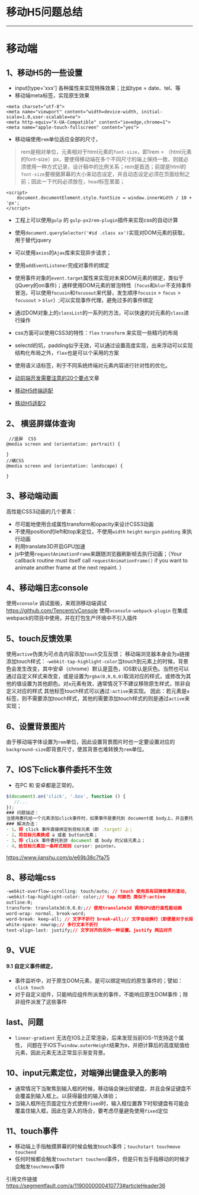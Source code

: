# 移动H5问题总结

---

# 移动端

## 1、移动H5的一些设置
*   input[type='xxx'] 各种属性来实现特殊效果；比如type = date、tel、等
*   移动端meta标签，实现原生效果
```
<meta charset="utf-8">
<meta name="viewport" content="width=device-width, initial-scale=1.0,user-scalable=no">
<meta http-equiv="X-UA-Compatible" content="ie=edge,chrome=1">
<meta name="apple-touch-fullscreen" content="yes">
```
*   移动端使用`rem`单位适应全部的尺寸，
>   rem是相对单位，元素相对于html元素的`font-size`，即1rem = （html元素的font-size）px，要使得移动端在多个不同尺寸的端上保持一致，则就必须使用一种方式记录，设计稿中的比例关系；rem是首选；前提是html的`font-size`要根据屏幕的大小来动态设定，并且动态设定必须在页面绘制之前；因此一下代码必须放在，`head`标签里面；
```
<script>
	document.documentElement.style.fontSize = window.innerWidth / 10 + 'px';
</script>
```
*   工程上可以使用`gulp` 的 `gulp-px2rem-plugin`插件来实现css的自动计算
*   使用`document.querySelector('#id .class xx')`实现对DOM元素的获取，用于替代jquery
*   可以使用`axios`的`Ajax`库来实现异步请求；
*   使用`addEventListener`完成对事件的绑定
*   使用事件对象的`event.target`属性来实现对未来DOM元素的绑定，类似于(jQuery的on事件)；通样使用DOM元素的冒泡特性（`focus`和`blur`不支持事件冒泡，可以使用`focusin`和`focusout`来代替，发生顺序`focusin` > `focus` > `focusout` > `blur`）;可以实现事件代理，避免过多的事件绑定
*   通过DOM对象上的`classList`的一系列的方法，可以快速的对元素的`class`进行操作
*   css方面可以使用CSS3的特性：`flex` `transform` 来实现一些精巧的布局
*   selectd的坑，padding似乎无效，可以通过设置高度实现，出来浮动可以实现结构化布局之外，`flex`也是可以个采用的方案

* 使用语义话标签，利于不同系统终端对元素内容进行针对性的优化。

*   [动前端开发需要注意的20个要点][1]文章
*   [移动H5终端适配][2]
*   [移动H5适配2][3]


## 2、 横竖屏媒体查询
```
 //竖屏  CSS
@media screen and (orientation: portrait) {
  
}
//横CSS
@media screen and (orientation: landscape) {

}

```

## 3、移动端动画
高性能CSS3动画的几个要素：
* 尽可能地使用合成属性transform和opacity来设计CSS3动画
* 不使用position的left和top来定位，不使用`width` `height` `margin` `padding` 来执行动画
* 利用translate3D开启GPU加速
* js中使用`requestAnimationFrame`来跟随浏览器刷新帧去执行动画；（Your callback routine must itself call `requestAnimationFrame()` if you want to animate another frame at the next repaint. ）


## 4、移动端日志console
使用`vconsole`  调试面板，来观测移动端调试   https://github.com/Tencent/vConsole
使用`vconsole-webpack-plugin` 在集成webpack的项目中使用，并在打包生产环境中不引入插件

## 5、touch反馈效果

使用`active`伪类为可点击内容添加`touch`交互反馈；
移动端浏览器本身会为`a`链接添加touch样式：`-webkit-tap-highlight-color`当touch到元素上的时候，背景色会发生改变，其中安卓（chrome）默认是蓝色，IOS默认是灰色。当然也可以通过自定义样式来改变，或是设置为`rgba(0,0,0,0)`取消对应的样式，或修改为其他的值设置为其他颜色。对`a`元素有效，通常情况下不建议移除原生样式，除非自定义对应的样式
其他标签touch样式可以通过`:active`来实现。
因此：若元素是`a`标签，则不需要添加touch样式，其他的需要添加touch样式的则是通过`active`来实现；

## 6、设置背景图片
由于移动端字体设置为`rem`单位，因此设置背景图片时也一定要设置对应的`background-size`即背景尺寸，使其背景也难转换为`rem`单位。

## 7、IOS下click事件委托不生效
* 在PC 和 安卓都是正常的，
```js
$(document).on('click', '.box', function () {
   //... 
});
### 问题描述：
当使用委托给一个元素添加click事件时，如果事件是委托到 document或 body上，并且委托的元素是默认不可点击的（如 div, span等），此时 click事件会失效。
### 解决办法：
- 1、将 click 事件直接绑定到目标元素（即 .target）上；
- 2、将目标元素换成 a 或者 button元素；
- 3、将 click 事件委托到非 document 或 body 的父级元素上；
- 4、给目标元素加一条样式规则 cursor: pointer。
```
https://www.jianshu.com/p/e69b38c7fa75

## 8、移动端css

```css
-webkit-overflow-scrolling: touch/auto; // touch 使用具有回弹效果的滚动,
-webkit-tap-highlight-color: color;// tap 时颜色 类似于:active
outline:0;
transform: translate3d(0,0,0);// 使用translate3d 调用GPU进行高性能动画
word-wrap: normal, break-word;
word-break: keep-all; // 文字不折行 break-all;// 文字自动换行（即便是对于长段的我英文、数字字符）
white-space: nowrap;// 多行文本不折行
text-align-last: justify;// 文字对齐的另外一种设置。justify 两边对齐

```


## 9、VUE

####  9.1 自定义事件绑定，
* 事件监听中，对于原生DOM元素，是可以绑定响应的原生事件的；譬如：`click touch`
* 对于自定义组件，只能响应组件所派发的事件，不能响应原生DOM事件；除非组件派发了这些事件

## last、问题

* `linear-gradient` 无法在IOS上正常渲染，后来发现当前IOS-11支持这个属性， 问题在于IOS下`window.outerHeight`结果为`0`，并把计算后的高度赋值给元素，因此元素无法正常显示渐变背景。

## 10、input元素定位，对端弹出键盘录入的影响
* 通常情况下当聚焦到输入框的时候，移动端会弹出软键盘，并且会保证键盘不会覆盖到输入框上。以获得最佳的输入体验；
* 当输入框所在页面定位方式使用`fixed`时，输入框位置靠下时软键盘有可能会覆盖住输入框，因此在录入的场合，要考虑尽量避免使用`fixed`定位

## 11、touch事件
* 移动端上手指触摸屏幕的时候会触发touch事件；`touchstart touchmove touchend`
* 任何时候都会触发`touchstart touchend`事件，但是只有当手指移动的时候才会触发`touchmove`事件



引用文件链接
https://segmentfault.com/a/1190000000410773#articleHeader36

[1]: http://www.qdfuns.com/notes/39070/fa8b260487a9aaeeb8ce96b6041d63c6.html
[2]: https://www.w3cplus.com/mobile/lib-flexible-for-html5-layout.html
[3]: https://www.w3cplus.com/css/vw-for-layout.html